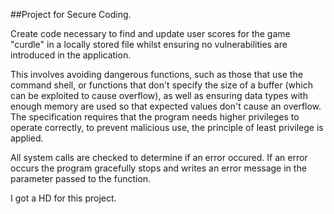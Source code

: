 ##Project for Secure Coding.


Create code necessary to find and update user scores for the game "curdle" in a locally stored file whilst ensuring no vulnerabilities are introduced in the application.

This involves avoiding dangerous functions, such as those that use the command shell, or functions that don't specify the size of a buffer (which can be exploited to cause overflow), 
as well as ensuring data types with enough memory are used so that expected values don't cause an overflow. 
The specification requires that the program needs higher privileges to operate correctly, to prevent malicious use, the principle of least privilege is applied.

All system calls are checked to determine if an error occured. If an error occurs the program gracefully stops and writes an error message in the parameter passed to the function.

I got a HD for this project.
